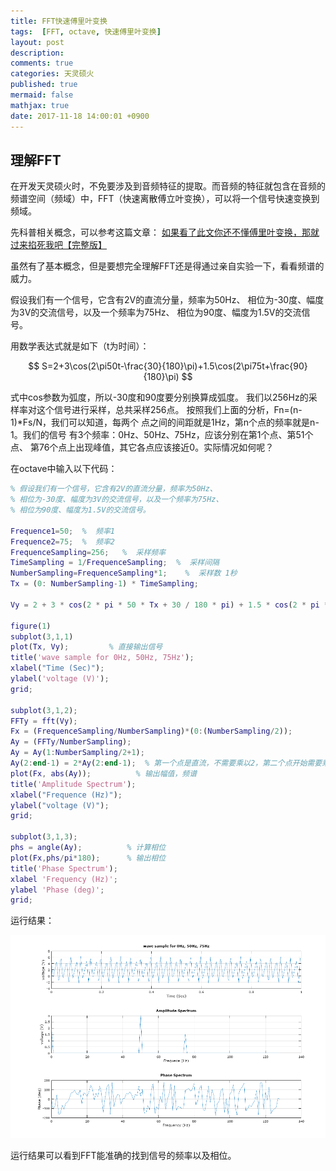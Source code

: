 ```yaml
---
title: FFT快速傅里叶变换
tags:  [FFT, octave, 快速傅里叶变换]
layout: post
description: 
comments: true
categories: 天灵硕火
published: true
mermaid: false
mathjax: true
date: 2017-11-18 14:00:01 +0900
---
```


## 理解FFT

在开发天灵硕火时，不免要涉及到音频特征的提取。而音频的特征就包含在音频的频谱空间（频域）中，FFT（快速离散傅立叶变换），可以将一个信号快速变换到频域。

先科普相关概念，可以参考这篇文章：
[如果看了此文你还不懂傅里叶变换，那就过来掐死我吧【完整版】](http://blog.jobbole.com/70549/)

虽然有了基本概念，但是要想完全理解FFT还是得通过亲自实验一下，看看频谱的威力。

假设我们有一个信号，它含有2V的直流分量，频率为50Hz、
相位为-30度、幅度为3V的交流信号，以及一个频率为75Hz、
相位为90度、幅度为1.5V的交流信号。

用数学表达式就是如下（t为时间）：

$$
S=2+3\cos(2\pi50t-\frac{30}{180}\pi)+1.5\cos(2\pi75t+\frac{90}{180}\pi)
$$

式中cos参数为弧度，所以-30度和90度要分别换算成弧度。
我们以256Hz的采样率对这个信号进行采样，总共采样256点。
按照我们上面的分析，Fn=(n-1)*Fs/N，我们可以知道，每两个
点之间的间距就是1Hz，第n个点的频率就是n-1。我们的信号
有3个频率：0Hz、50Hz、75Hz，应该分别在第1个点、第51个点、
第76个点上出现峰值，其它各点应该接近0。实际情况如何呢？

在octave中输入以下代码：

```matlab
% 假设我们有一个信号，它含有2V的直流分量，频率为50Hz、
% 相位为-30度、幅度为3V的交流信号，以及一个频率为75Hz、
% 相位为90度、幅度为1.5V的交流信号。

Frequence1=50;  %  频率1
Frequence2=75;  %  频率2
FrequenceSampling=256;   %  采样频率
TimeSampling = 1/FrequenceSampling;  %  采样间隔
NumberSampling=FrequenceSampling*1;    %  采样数 1秒
Tx = (0: NumberSampling-1) * TimeSampling;

Vy = 2 + 3 * cos(2 * pi * 50 * Tx + 30 / 180 * pi) + 1.5 * cos(2 * pi * 75 * Tx + 90 / 180 * pi);

figure(1)
subplot(3,1,1)
plot(Tx, Vy);         % 直接输出信号
title('wave sample for 0Hz, 50Hz, 75Hz');
xlabel("Time (Sec)");
ylabel('voltage (V)');
grid;

subplot(3,1,2);
FFTy = fft(Vy);
Fx = (FrequenceSampling/NumberSampling)*(0:(NumberSampling/2));
Ay = (FFTy/NumberSampling);
Ay = Ay(1:NumberSampling/2+1);
Ay(2:end-1) = 2*Ay(2:end-1);  % 第一个点是直流，不需要乘以2，第二个点开始需要乘以2得到正确的幅值。
plot(Fx, abs(Ay));          % 输出幅值，频谱
title('Amplitude Spectrum');
xlabel("Frequence (Hz)");
ylabel("voltage (V)");
grid;

subplot(3,1,3);
phs = angle(Ay);          % 计算相位
plot(Fx,phs/pi*180);      % 输出相位
title('Phase Spectrum');
xlabel 'Frequency (Hz)';
ylabel 'Phase (deg)';
grid;
```

运行结果：

![](/assets/images/FFT-2017-11-18-17-45-21.png)

运行结果可以看到FFT能准确的找到信号的频率以及相位。
